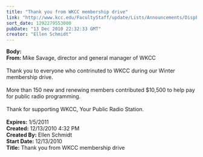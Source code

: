 ```yaml
---
title: "Thank you from WKCC membership drive"
link: "http://www.kcc.edu/FacultyStaff/update/Lists/Announcements/DispForm.aspx?ID=44"
sort_date: 1292279553000
pubDate: "13 Dec 2010 22:32:33 GMT"
creator: "Ellen Schmidt"
---
```


<div><b>Body:</b> <div class=ExternalClass7041CD44A52048029145E9093A5351E4>
<div>
<p class=MsoNormal style="margin:0in 0in 0pt"><strong>From: </strong>Mike Savage, director and general manager of WKCC</p>
<p class=MsoNormal style="margin:0in 0in 0pt"> </p>
<p class=MsoNormal style="margin:0in 0in 0pt">Thank you to everyone who contrinuted to WKCC during our Winter membership drive.<span> </span></p>
<p class=MsoNormal style="margin:0in 0in 0pt"><span></span> </p>
<p class=MsoNormal style="margin:0in 0in 0pt"><span></span>More than 150 new and renewing members contributed $10,500 to help pay for public radio programming.</p>
<p class=MsoNormal style="margin:0in 0in 0pt"><span></span> </p>
<p class=MsoNormal style="margin:0in 0in 0pt">Thank for supporting WKCC, Your Public Radio Station.</p>
<p class=MsoNormal style="margin:0in 0in 0pt"> </p></div></div></div>
<div><b>Expires:</b> 1/5/2011</div>
<div><b>Created:</b> 12/13/2010 4:32 PM</div>
<div><b>Created By:</b> Ellen Schmidt</div>
<div><b>Start Date:</b> 12/13/2010</div>
<div><b>Title:</b> Thank you from WKCC membership drive</div>

